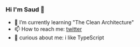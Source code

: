 ### Hi I'm Saud 👋

<!--
**chouglesaud/chouglesaud** is a ✨ _special_ ✨ repository because its `README.md` (this file) appears on your GitHub profile.
-->

- 🌱 I’m currently learning "The Clean Architecture"
- 📫 How to reach me: [twitter](https://twitter.com/chouglesaud)
- 🤔 curious about me: i like TypeScript
